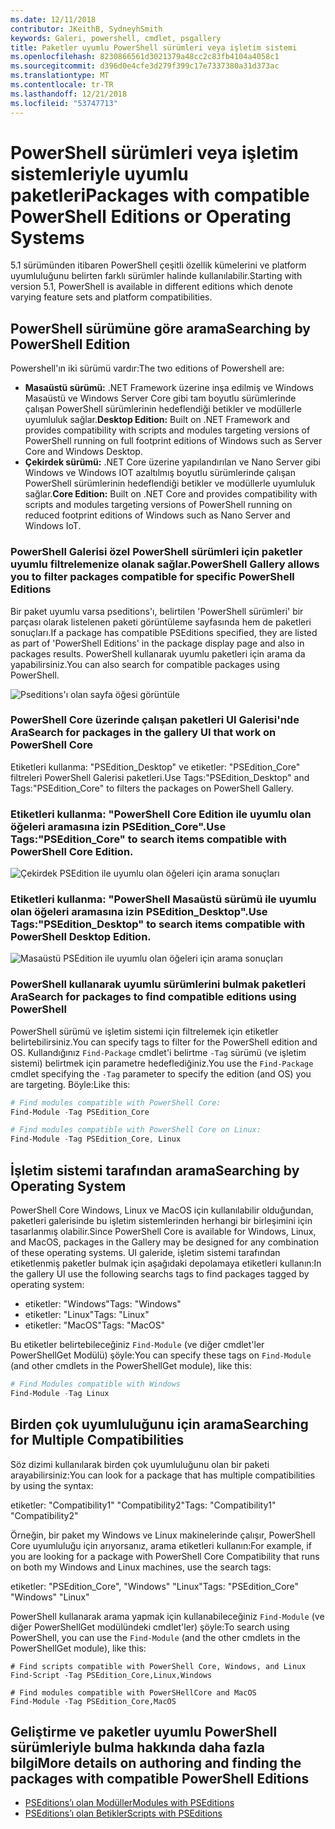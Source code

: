 ```yaml
---
ms.date: 12/11/2018
contributor: JKeithB, SydneyhSmith
keywords: Galeri, powershell, cmdlet, psgallery
title: Paketler uyumlu PowerShell sürümleri veya işletim sistemi
ms.openlocfilehash: 8230866561d3021379a48cc2c83fb4104a4058c1
ms.sourcegitcommit: d396d0e4cfe3d279f399c17e7337380a31d373ac
ms.translationtype: MT
ms.contentlocale: tr-TR
ms.lasthandoff: 12/21/2018
ms.locfileid: "53747713"
---
```

# <a name="packages-with-compatible-powershell-editions-or-operating-systems"></a><span data-ttu-id="6f410-103">PowerShell sürümleri veya işletim sistemleriyle uyumlu paketleri</span><span class="sxs-lookup"><span data-stu-id="6f410-103">Packages with compatible PowerShell Editions or Operating Systems</span></span>

<span data-ttu-id="6f410-104">5.1 sürümünden itibaren PowerShell çeşitli özellik kümelerini ve platform uyumluluğunu belirten farklı sürümler halinde kullanılabilir.</span><span class="sxs-lookup"><span data-stu-id="6f410-104">Starting with version 5.1, PowerShell is available in different editions which denote varying feature sets and platform compatibilities.</span></span>

## <a name="searching-by-powershell-edition"></a><span data-ttu-id="6f410-105">PowerShell sürümüne göre arama</span><span class="sxs-lookup"><span data-stu-id="6f410-105">Searching by PowerShell Edition</span></span> 
<span data-ttu-id="6f410-106">Powershell'ın iki sürümü vardır:</span><span class="sxs-lookup"><span data-stu-id="6f410-106">The two editions of Powershell are:</span></span>
- <span data-ttu-id="6f410-107">**Masaüstü sürümü:** .NET Framework üzerine inşa edilmiş ve Windows Masaüstü ve Windows Server Core gibi tam boyutlu sürümlerinde çalışan PowerShell sürümlerinin hedeflendiği betikler ve modüllerle uyumluluk sağlar.</span><span class="sxs-lookup"><span data-stu-id="6f410-107">**Desktop Edition:** Built on .NET Framework and provides compatibility with scripts and modules targeting versions of PowerShell running on full footprint editions of Windows such as Server Core and Windows Desktop.</span></span>
- <span data-ttu-id="6f410-108">**Çekirdek sürümü:** .NET Core üzerine yapılandırılan ve Nano Server gibi Windows ve Windows IOT azaltılmış boyutlu sürümlerinde çalışan PowerShell sürümlerinin hedeflendiği betikler ve modüllerle uyumluluk sağlar.</span><span class="sxs-lookup"><span data-stu-id="6f410-108">**Core Edition:** Built on .NET Core and provides compatibility with scripts and modules targeting versions of PowerShell running on reduced footprint editions of Windows such as Nano Server and Windows IoT.</span></span>

### <a name="powershell-gallery-allows-you-to-filter-packages-compatible-for-specific-powershell-editions"></a><span data-ttu-id="6f410-109">PowerShell Galerisi özel PowerShell sürümleri için paketler uyumlu filtrelemenize olanak sağlar.</span><span class="sxs-lookup"><span data-stu-id="6f410-109">PowerShell Gallery allows you to filter packages compatible for specific PowerShell Editions</span></span>

<span data-ttu-id="6f410-110">Bir paket uyumlu varsa pseditions'ı, belirtilen 'PowerShell sürümleri' bir parçası olarak listelenen paketi görüntüleme sayfasında hem de paketleri sonuçları.</span><span class="sxs-lookup"><span data-stu-id="6f410-110">If a package has compatible PSEditions specified, they are listed as part of 'PowerShell Editions' in the package display page and also in packages results.</span></span>
<span data-ttu-id="6f410-111">PowerShell kullanarak uyumlu paketleri için arama da yapabilirsiniz.</span><span class="sxs-lookup"><span data-stu-id="6f410-111">You can also search for compatible packages using PowerShell.</span></span>

![Pseditions'ı olan sayfa öğesi görüntüle](../../Images/packagedisplaypagewithpseditions.PNG)

### <a name="search-for-packages-in-the-gallery-ui-that-work-on-powershell-core"></a><span data-ttu-id="6f410-113">PowerShell Core üzerinde çalışan paketleri UI Galerisi'nde Ara</span><span class="sxs-lookup"><span data-stu-id="6f410-113">Search for packages in the gallery UI that work on PowerShell Core</span></span>

<span data-ttu-id="6f410-114">Etiketleri kullanma: "PSEdition_Desktop" ve etiketler: "PSEdition_Core" filtreleri PowerShell Galerisi paketleri.</span><span class="sxs-lookup"><span data-stu-id="6f410-114">Use Tags:"PSEdition_Desktop" and Tags:"PSEdition_Core" to filters the packages on PowerShell Gallery.</span></span>

### <a name="use-tagspseditioncore-to-search-items-compatible-with-powershell-core-edition"></a><span data-ttu-id="6f410-115">Etiketleri kullanma: "PowerShell Core Edition ile uyumlu olan öğeleri aramasına izin PSEdition_Core".</span><span class="sxs-lookup"><span data-stu-id="6f410-115">Use Tags:"PSEdition_Core" to search items compatible with PowerShell Core Edition.</span></span>

![Çekirdek PSEdition ile uyumlu olan öğeleri için arama sonuçları](../../Images/searchresultswithpseditions.PNG)

### <a name="use-tagspseditiondesktop-to-search-items-compatible-with-powershell-desktop-edition"></a><span data-ttu-id="6f410-117">Etiketleri kullanma: "PowerShell Masaüstü sürümü ile uyumlu olan öğeleri aramasına izin PSEdition_Desktop".</span><span class="sxs-lookup"><span data-stu-id="6f410-117">Use Tags:"PSEdition_Desktop" to search items compatible with PowerShell Desktop Edition.</span></span>

![Masaüstü PSEdition ile uyumlu olan öğeleri için arama sonuçları](../../Images/searchresultswithpseditionsdesktop.PNG)

### <a name="search-for-packages-to-find-compatible-editions-using-powershell"></a><span data-ttu-id="6f410-119">PowerShell kullanarak uyumlu sürümlerini bulmak paketleri Ara</span><span class="sxs-lookup"><span data-stu-id="6f410-119">Search for packages to find compatible editions using PowerShell</span></span>
<span data-ttu-id="6f410-120">PowerShell sürümü ve işletim sistemi için filtrelemek için etiketler belirtebilirsiniz.</span><span class="sxs-lookup"><span data-stu-id="6f410-120">You can specify tags to filter for the PowerShell edition and OS.</span></span> <span data-ttu-id="6f410-121">Kullandığınız `Find-Package` cmdlet'i belirtme `-Tag` sürümü (ve işletim sistemi) belirtmek için parametre hedeflediğiniz.</span><span class="sxs-lookup"><span data-stu-id="6f410-121">You use the `Find-Package` cmdlet specifying the `-Tag` parameter to specify the edition (and OS) you are targeting.</span></span>
<span data-ttu-id="6f410-122">Böyle:</span><span class="sxs-lookup"><span data-stu-id="6f410-122">Like this:</span></span>

```powershell
# Find modules compatible with PowerShell Core:
Find-Module -Tag PSEdition_Core

# Find modules compatible with PowerShell Core on Linux:
Find-Module -Tag PSEdition_Core, Linux
```

## <a name="searching-by-operating-system"></a><span data-ttu-id="6f410-123">İşletim sistemi tarafından arama</span><span class="sxs-lookup"><span data-stu-id="6f410-123">Searching by Operating System</span></span> 

<span data-ttu-id="6f410-124">PowerShell Core Windows, Linux ve MacOS için kullanılabilir olduğundan, paketleri galerisinde bu işletim sistemlerinden herhangi bir birleşimini için tasarlanmış olabilir.</span><span class="sxs-lookup"><span data-stu-id="6f410-124">Since PowerShell Core is available for Windows, Linux, and MacOS, packages in the Gallery may be designed for any combination of these operating systems.</span></span> <span data-ttu-id="6f410-125">UI galeride, işletim sistemi tarafından etiketlenmiş paketler bulmak için aşağıdaki depolamaya etiketleri kullanın:</span><span class="sxs-lookup"><span data-stu-id="6f410-125">In the gallery UI use the following searchs tags to find packages tagged by operating system:</span></span>

- <span data-ttu-id="6f410-126">etiketler: "Windows"</span><span class="sxs-lookup"><span data-stu-id="6f410-126">Tags: "Windows"</span></span>
- <span data-ttu-id="6f410-127">etiketler: "Linux"</span><span class="sxs-lookup"><span data-stu-id="6f410-127">Tags: "Linux"</span></span>
- <span data-ttu-id="6f410-128">etiketler: "MacOS"</span><span class="sxs-lookup"><span data-stu-id="6f410-128">Tags: "MacOS"</span></span> 

<span data-ttu-id="6f410-129">Bu etiketler belirtebileceğiniz `Find-Module` (ve diğer cmdlet'ler PowerShellGet Modülü) şöyle:</span><span class="sxs-lookup"><span data-stu-id="6f410-129">You can specify these tags on `Find-Module` (and other cmdlets in the PowerShellGet module), like this:</span></span>

```powershell
# Find Modules compatible with Windows
Find-Module -Tag Linux
```

## <a name="searching-for-multiple-compatibilities"></a><span data-ttu-id="6f410-130">Birden çok uyumluluğunu için arama</span><span class="sxs-lookup"><span data-stu-id="6f410-130">Searching for Multiple Compatibilities</span></span>

<span data-ttu-id="6f410-131">Söz dizimi kullanılarak birden çok uyumluluğunu olan bir paketi arayabilirsiniz:</span><span class="sxs-lookup"><span data-stu-id="6f410-131">You can look for a package that has multiple compatibilities by using the syntax:</span></span> 

<span data-ttu-id="6f410-132">etiketler: "Compatibility1" "Compatibility2"</span><span class="sxs-lookup"><span data-stu-id="6f410-132">Tags: "Compatibility1" "Compatibility2"</span></span> 

<span data-ttu-id="6f410-133">Örneğin, bir paket my Windows ve Linux makinelerinde çalışır, PowerShell Core uyumluluğu için arıyorsanız, arama etiketleri kullanın:</span><span class="sxs-lookup"><span data-stu-id="6f410-133">For example, if you are looking for a package with PowerShell Core Compatibility that runs on both my Windows and Linux machines, use the search tags:</span></span>

<span data-ttu-id="6f410-134">etiketler: "PSEdition_Core", "Windows" "Linux"</span><span class="sxs-lookup"><span data-stu-id="6f410-134">Tags: "PSEdition_Core" "Windows" "Linux"</span></span> 

<span data-ttu-id="6f410-135">PowerShell kullanarak arama yapmak için kullanabileceğiniz `Find-Module` (ve diğer PowerShellGet modülündeki cmdlet'ler) şöyle:</span><span class="sxs-lookup"><span data-stu-id="6f410-135">To search using PowerShell, you can use the `Find-Module` (and the other cmdlets in the PowerShellGet module), like this:</span></span>

```powewrshell
# Find scripts compatible with PowerShell Core, Windows, and Linux
Find-Script -Tag PSEdition_Core,Linux,Windows

# Find modules compatible with PowerSHellCore and MacOS
Find-Module -Tag PSEdition_Core,MacOS
```

## <a name="more-details-on-authoring-and-finding-the-packages-with-compatible-powershell-editions"></a><span data-ttu-id="6f410-136">Geliştirme ve paketler uyumlu PowerShell sürümleriyle bulma hakkında daha fazla bilgi</span><span class="sxs-lookup"><span data-stu-id="6f410-136">More details on authoring and finding the packages with compatible PowerShell Editions</span></span>

- [<span data-ttu-id="6f410-137">PSEditions’ı olan Modüller</span><span class="sxs-lookup"><span data-stu-id="6f410-137">Modules with PSEditions</span></span>](../../concepts/module-psedition-support.md)
- [<span data-ttu-id="6f410-138">PSEditions’ı olan Betikler</span><span class="sxs-lookup"><span data-stu-id="6f410-138">Scripts with PSEditions</span></span>](../../concepts/script-psedition-support.md)
